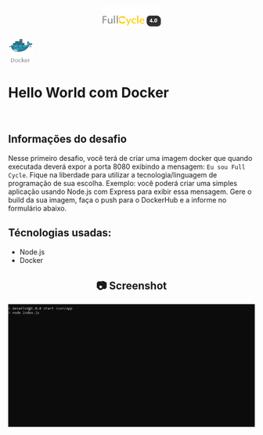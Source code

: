 <h1 align="center">
    <img width="120" height="40" src="https://github.com/trainningjava/Maratona-Full-Cycle-4.0/blob/master/public/assets/images/grupo_4378.png?raw=true">
</h1>

<img src="https://github.com/trainningjava/Maratona-Full-Cycle-4.0/blob/master/public/assets/images/docker.png?raw=true" alt="docker" width="50" height="50">
<h1>Hello World com Docker</h1>
<br />

 ## Informações do desafio

Nesse primeiro desafio, você terá de criar uma imagem docker que quando executada deverá expor a porta 8080 exibindo a mensagem: 
`Eu sou Full Cycle`.
Fique na liberdade para utilizar a tecnologia/linguagem de programação de sua escolha. Exemplo: você poderá criar uma simples aplicação 
usando Node.js com Express para exibir essa mensagem.
Gere o build da sua imagem, faça o push para o DockerHub e a informe no formulário abaixo.

## Técnologias usadas:

* Node.js
* Docker

<h2 align="center"> 📷 Screenshot </h2>
<p align="center">
<img width="800" src="https://github.com/trainningjava/Maratona-Full-Cycle-4.0/blob/master/public/assets/images/resultado/desafio1.gif?raw=true">
</p>

